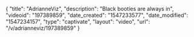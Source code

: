 {
    "title": "AdrianneViz",
    "description": "Black booties are always in",
    "videoid": "197389859",
    "date_created": "1547233577",
    "date_modified": "1547234157",
    "type": "captivate",
    "layout": "video",
    "url": "\/v\/adrianneviz\/197389859"
}